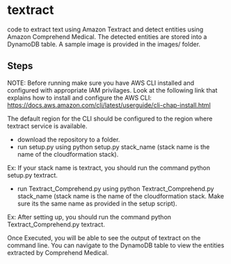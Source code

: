 # textract
code to extract text using Amazon Textract and detect entities using Amazon Comprehend Medical. The detected entities are stored into a DynamoDB table. A sample image is provided in the images/ folder.
## Steps
NOTE: Before running make sure you have AWS CLI installed and configured with appropriate IAM privilages. Look at the following link that explains how to install and configure the AWS CLI:
https://docs.aws.amazon.com/cli/latest/userguide/cli-chap-install.html

The default region for the CLI should be configured to the region where textract service is available.

* download the repository to a folder.
* run setup.py using python setup.py stack_name (stack name is the name of the cloudformation stack). 

Ex: If your stack name is textract, you should run the command python setup.py textract.

* run Textract_Comprehend.py using  python Textract_Comprehend.py stack_name (stack name is the name of the cloudformation stack. Make sure its the same name as provided in the setup script). 


Ex: After setting up, you should run the command python Textract_Comprehend.py textract.


Once Executed, you will be able to see the output of textract on the command line. You can navigate to the DynamoDB table to view the entities extracted by Comprehend Medical.
